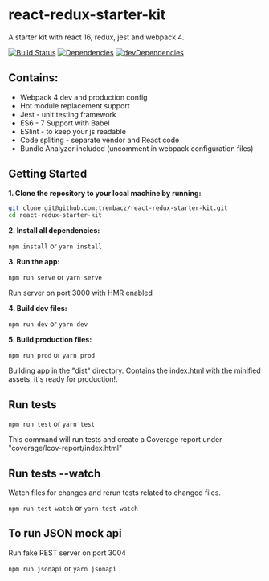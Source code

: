 # react-redux-starter-kit
A starter kit with react 16, redux, jest and webpack 4.

[![Build Status](https://travis-ci.org/trembacz/react-redux-starter-kit.svg?branch=master)](https://travis-ci.org/trembacz/react-redux-starter-kit)
[![Dependencies](https://david-dm.org/trembacz/react-redux-starter-kit/status.svg)](https://david-dm.org/trembacz/react-redux-starter-kit?view=list) 
[![devDependencies](https://david-dm.org/trembacz/react-redux-starter-kit/dev-status.svg)](https://david-dm.org/trembacz/react-redux-starter-kit?type=dev&view=list)


## Contains:

* Webpack 4 dev and production config
* Hot module replacement support
* Jest - unit testing framework
* ES6 - 7 Support with Babel
* ESlint - to keep your js readable
* Code spliting - separate vendor and React code
* Bundle Analyzer included (uncomment in webpack configuration files)

## Getting Started

**1. Clone the repository to your local machine by running:**

```bash
git clone git@github.com:trembacz/react-redux-starter-kit.git
cd react-redux-starter-kit
```

**2. Install all dependencies:**

```npm install``` or ```yarn install```

**3. Run the app:**

```npm run serve``` or ```yarn serve```

Run server on port 3000 with HMR enabled

**4. Build dev files:**

```npm run dev``` or ```yarn dev```

**5. Build production files:**

```npm run prod``` or ```yarn prod```

Building app in the "dist" directory. Contains the index.html with the minified assets, it's ready for production!.

## Run tests

```npm run test``` or ```yarn test```

This command will run tests and create a Coverage report under "coverage/lcov-report/index.html"

## Run tests --watch

Watch files for changes and rerun tests related to changed files.

```npm run test-watch``` or ```yarn test-watch```

## To run JSON mock api

Run fake REST server on port 3004

```npm run jsonapi``` or ```yarn jsonapi```

